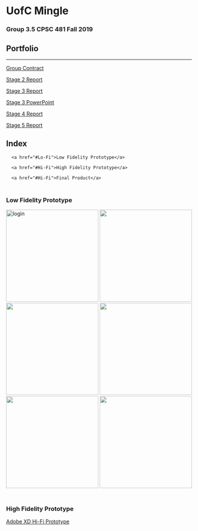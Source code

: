 # UofC Mingle
### Group 3.5 CPSC 481 Fall 2019
## Portfolio

---


[Group Contract](../pdf/TeamContract.pdf)
<a href="https://colin-lacey.github.io/UofC-Mingle/pdf/TeamContract.pdf"></a>

[Stage 2 Report](../pdf/report.pdf)
<a href="https://colin-lacey.github.io/UofC-Mingle/pdf/report.pdf"></a>

[Stage 3 Report](../pdf/report3.pdf)
 <a href="https://colin-lacey.github.io/UofC-Mingle/pdf/report3.pdf"></a>
 
 [Stage 3 PowerPoint](../pdf/ppt3.pptx)
 <a href="https://colin-lacey.github.io/UofC-Mingle/pdf/ppt3.pptx"></a>
 
 [Stage 4 Report](../pdf/report4.pdf)
 <a href="https://colin-lacey.github.io/UofC-Mingle/pdf/report4.pdf"></a>
 
 [Stage 5 Report](../pdf/report5.pdf)
 <a href="https://colin-lacey.github.io/UofC-Mingle/pdf/report5.pdf"></a>

## Index
<section>
  <nav id="nav">
      
      <a href="#Lo-Fi">Low Fidelity Prototype</a>
      
      <a href="#Hi-Fi">High Fidelity Prototype</a>
      
      <a href="#Hi-Fi">Final Product</a>
      
  </nav>
</section>



<section id="Lo-Fi">
  <h3><br/>Low Fidelity Prototype</h3>
  <img src="https://colin-lacey.github.io/UofC-Mingle/images/login.jpg" width="250" alt="login">
  <img src="https://colin-lacey.github.io/UofC-Mingle/images/categories.jpg" width="250" alt="">
  <img src="https://colin-lacey.github.io/UofC-Mingle/images/scroll.jpg" width="250" alt="">
  <img src="https://colin-lacey.github.io/UofC-Mingle/images/clublisting.jpg" width="250" alt="">
  <img src="https://colin-lacey.github.io/UofC-Mingle/images/clubpage.jpg" width="250" alt="">
  <img src="https://colin-lacey.github.io/UofC-Mingle/images/map.jpg" width="250" alt="">
<section id="Hi-Fi">
  <h3><br/>High Fidelity Prototype</h3>
  <a href="https://colin-lacey.github.io/UofC-Mingle/pdf/report.pdf">Adobe XD Hi-Fi Prototype</a>
  

  

<section>
